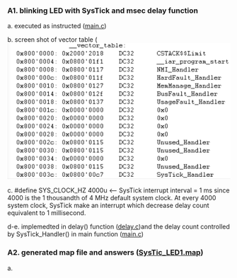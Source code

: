 ### A1. blinking LED with SysTick and msec delay function

a. executed as instructed ([main.c](https://github.com/khkim607/embsys310/blob/main/assignment07/main.c))

b. screen shot of vector table 
(![Vector Table](https://github.com/khkim607/embsys310/blob/main/assignment07/A07_Q1_vector%20table.png)

c. #define SYS_CLOCK_HZ 4000u   <-- SysTick interrupt interval = 1 ms since 4000 is the 1 thousandth of 4 MHz default system clock. At every 4000 system clock, SysTick make an interrupt which decrease delay count equivalent to 1 millisecond.

d-e. implemedted in delay() function ([delay.c](https://github.com/khkim607/embsys310/blob/main/assignment07/delay.c))and the delay count controlled by SysTick_Handler() in main function ([main.c](https://github.com/khkim607/embsys310/blob/main/assignment07/main.c))

### A2. generated map file and answers ([SysTic_LED1.map](https://github.com/khkim607/embsys310/blob/main/assignment07/SysTic_LED1.map))

a. 

  
